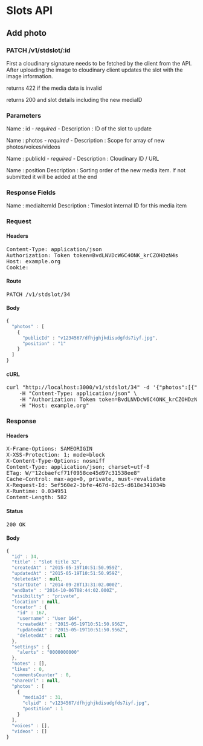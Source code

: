 # Slots API

## Add photo

### PATCH /v1/stdslot/:id

First a cloudinary signature needs to be fetched by the client from the API. After uploading the image to cloudinary client updates the slot with the image information.

returns 422 if the media data is invalid

returns 200 and slot details including the new mediaID

### Parameters

Name : id *- required -*
Description : ID of the slot to update

Name : photos *- required -*
Description : Scope for array of new photos/voices/videos

Name : publicId *- required -*
Description : Cloudinary ID / URL

Name : position
Description : Sorting order of the new media item. If not submitted it will be added at the end


### Response Fields

Name : mediaItemId
Description : Timeslot internal ID for this media item

### Request

#### Headers

<pre>Content-Type: application/json
Authorization: Token token=BvdLNVDcW6C4ONK_krCZOHDzN4s
Host: example.org
Cookie: </pre>

#### Route

<pre>PATCH /v1/stdslot/34</pre>

#### Body
```javascript
{
  "photos" : [
    {
      "publicId" : "v1234567/dfhjghjkdisudgfds7iyf.jpg",
      "position" : "1"
    }
  ]
}
```


#### cURL

<pre class="request">curl &quot;http://localhost:3000/v1/stdslot/34&quot; -d &#39;{&quot;photos&quot;:[{&quot;publicId&quot;:&quot;v1234567/dfhjghjkdisudgfds7iyf.jpg&quot;,&quot;position&quot;:&quot;1&quot;}]}&#39; -X PATCH \
	-H &quot;Content-Type: application/json&quot; \
	-H &quot;Authorization: Token token=BvdLNVDcW6C4ONK_krCZOHDzN4s&quot; \
	-H &quot;Host: example.org&quot;</pre>

### Response

#### Headers

<pre>X-Frame-Options: SAMEORIGIN
X-XSS-Protection: 1; mode=block
X-Content-Type-Options: nosniff
Content-Type: application/json; charset=utf-8
ETag: W/&quot;12cbaefcf71f0958ce45d97c31538ee8&quot;
Cache-Control: max-age=0, private, must-revalidate
X-Request-Id: 5ef560e2-3bfe-467d-82c5-d618e341034b
X-Runtime: 0.034951
Content-Length: 582</pre>

#### Status

<pre>200 OK</pre>

#### Body

```javascript
{
  "id" : 34,
  "title" : "Slot title 32",
  "createdAt" : "2015-05-19T10:51:50.959Z",
  "updatedAt" : "2015-05-19T10:51:50.959Z",
  "deletedAt" : null,
  "startDate" : "2014-09-28T13:31:02.000Z",
  "endDate" : "2014-10-06T08:44:02.000Z",
  "visibility" : "private",
  "location" : null,
  "creator" : {
    "id" : 167,
    "username" : "User 164",
    "createdAt" : "2015-05-19T10:51:50.956Z",
    "updatedAt" : "2015-05-19T10:51:50.956Z",
    "deletedAt" : null
  },
  "settings" : {
    "alerts" : "0000000000"
  },
  "notes" : [],
  "likes" : 0,
  "commentsCounter" : 0,
  "shareUrl" : null,
  "photos" : [
    {
      "mediaId" : 31,
      "clyid" : "v1234567/dfhjghjkdisudgfds7iyf.jpg",
      "postition" : 1
    }
  ],
  "voices" : [],
  "videos" : []
}
```
